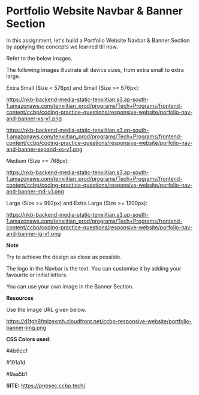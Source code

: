 # Portfolio Website Navbar & Banner Section

In this assignment, let's build a Portfolio Website Navbar & Banner Section by applying the concepts we learned till now.

Refer to the below images.

The following images illustrate all device sizes, from extra small to extra large.

Extra Small (Size < 576px) and Small (Size >= 576px):

https://nkb-backend-media-static-tenxiitian.s3.ap-south-1.amazonaws.com/tenxiitian_prod/programs/Tech+Programs/frontend-content/ccbp/coding-practice-questions/responsive-website/porfolio-nav-and-banner-xs-v1.png

https://nkb-backend-media-static-tenxiitian.s3.ap-south-1.amazonaws.com/tenxiitian_prod/programs/Tech+Programs/frontend-content/ccbp/coding-practice-questions/responsive-website/porfolio-nav-and-banner-expand-xs-v1.png

Medium (Size >= 768px):

https://nkb-backend-media-static-tenxiitian.s3.ap-south-1.amazonaws.com/tenxiitian_prod/programs/Tech+Programs/frontend-content/ccbp/coding-practice-questions/responsive-website/porfolio-nav-and-banner-md-v1.png

Large (Size >= 992px) and Extra Large (Size >= 1200px):

https://nkb-backend-media-static-tenxiitian.s3.ap-south-1.amazonaws.com/tenxiitian_prod/programs/Tech+Programs/frontend-content/ccbp/coding-practice-questions/responsive-website/porfolio-nav-and-banner-lg-v1.png

**Note**

Try to achieve the design as close as possible.

The logo in the Navbar is the text. You can customise it by adding your favourite or initial letters.

You can use your own image in the Banner Section.

**Resources**

Use the image URL given below.

https://d1tgh8fmlzexmh.cloudfront.net/ccbp-responsive-website/portfolio-banner-img.png

**CSS Colors used:**

#4b6cc1

#191a1d

#9aa5b1

**SITE:** https://pnbsec.ccbp.tech/
